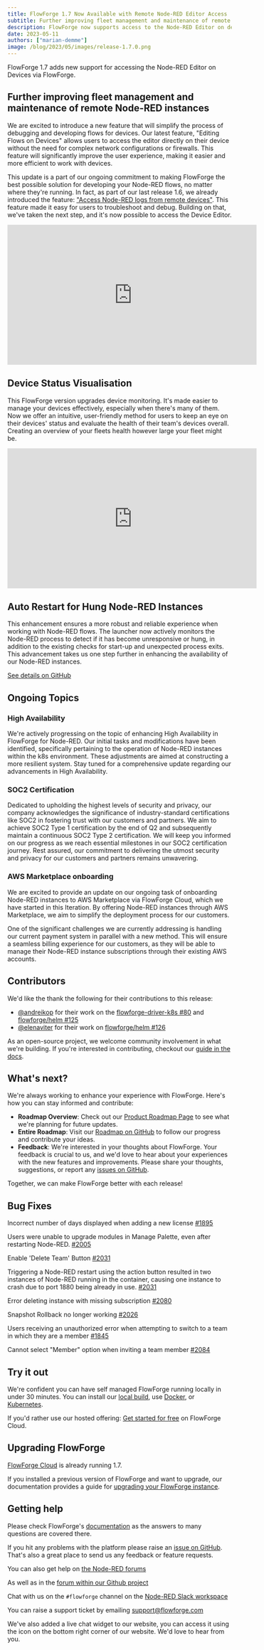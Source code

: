 ```yaml
---
title: FlowForge 1.7 Now Available with Remote Node-RED Editor Access
subtitle: Further improving fleet management and maintenance of remote Node-RED instances
description: FlowForge now supports access to the Node-RED Editor on devices
date: 2023-05-11 
authors: ["marian-demme"]
image: /blog/2023/05/images/release-1.7.0.png
---
```


FlowForge 1.7 adds new support for accessing the Node-RED Editor on Devices via FlowForge.

<!--more-->

## Further improving fleet management and maintenance of remote Node-RED instances

We are excited to introduce a new feature that will simplify the process of debugging and developing flows for devices. Our latest feature, "Editing Flows on Devices" allows users to access the editor directly on their device without the need for complex network configurations or firewalls. This feature will significantly improve the user experience, making it easier and more efficient to work with devices.

This update is a part of our ongoing commitment to making FlowForge the best possible solution for developing your Node-RED flows, no matter where they're running. In fact, as part of our last release 1.6, we already introduced the feature: ["Access Node-RED logs from remote devices"](../../04/flowforge-1-6-released/#access-node-red-logs-from-remote-devices). This feature made it easy for users to troubleshoot and debug. Building on that, we've taken the next step, and it's now possible to access the Device Editor.


<iframe width="560" height="315" src="https://youtu.be/dQw4w9WgXcQ" title="YouTube video player" frameborder="0" allow="accelerometer; autoplay; clipboard-write; encrypted-media; gyroscope; picture-in-picture" allowfullscreen></iframe>

## Device Status Visualisation

This FlowForge version upgrades device monitoring. It's made easier to manage your devices effectively, especially when there's many of them. Now we offer an intuitive, user-friendly method for users to keep an eye on their devices' status and evaluate the health of their team's devices overall. Creating an overview of your fleets health however large your fleet might be.

<iframe width="560" height="315" src="https://youtu.be/dQw4w9WgXcQ" title="YouTube video player" frameborder="0" allow="accelerometer; autoplay; clipboard-write; encrypted-media; gyroscope; picture-in-picture" allowfullscreen></iframe>

## Auto Restart for Hung Node-RED Instances

This enhancement ensures a more robust and reliable experience when working with Node-RED flows. The launcher now actively monitors the Node-RED process to detect if it has become unresponsive or hung, in addition to the existing checks for start-up and unexpected process exits. This advancement takes us one step further in enhancing the availability of our Node-RED instances.

[See details on GitHub](https://github.com/flowforge/flowforge-nr-launcher/issues/110)

## Ongoing Topics

### High Availability

We're actively progressing on the topic of enhancing High Availability in FlowForge for Node-RED. Our initial tasks and modifications have been identified, specifically pertaining to the operation of Node-RED instances within the k8s environment. These adjustments are aimed at constructing a more resilient system. Stay tuned for a comprehensive update regarding our advancements in High Availability.

### SOC2 Certification

Dedicated to upholding the highest levels of security and privacy, our company acknowledges the significance of industry-standard certifications like SOC2 in fostering trust with our customers and partners. We aim to achieve SOC2 Type 1 certification by the end of Q2 and subsequently maintain a continuous SOC2 Type 2 certification. We will keep you informed on our progress as we reach essential milestones in our SOC2 certification journey. Rest assured, our commitment to delivering the utmost security and privacy for our customers and partners remains unwavering.

### AWS Marketplace onboarding

We are excited to provide an update on our ongoing task of onboarding Node-RED instances to AWS Marketplace via FlowForge Cloud, which we have started in this Iteration. By offering Node-RED instances through AWS Marketplace, we aim to simplify the deployment process for our customers.

One of the significant challenges we are currently addressing is handling our current payment system in parallel with a new method. This will ensure a seamless billing experience for our customers, as they will be able to manage their Node-RED instance subscriptions through their existing AWS accounts.

## Contributors
We'd like the thank the following for their contributions to this release:

- [@andreikop](https://github.com/andreikop) for their work on the [flowforge-driver-k8s #80](https://github.com/flowforge/flowforge-driver-k8s/pull/80) and [flowforge/helm #125](https://github.com/flowforge/helm/pull/125)
- [@elenaviter](https://github.com/elenaviter) for their work on [flowforge/helm #126](https://github.com/flowforge/helm/pull/126)

As an open-source project, we welcome community involvement in what we're building. If you're interested in contributing, checkout our [guide in the docs](https://flowforge.com/docs/contribute/).

## What's next?

We're always working to enhance your experience with FlowForge. Here's how you can stay informed and contribute:

- **Roadmap Overview**: Check out our [Product Roadmap Page](https://flowforge.com/product/roadmap/) to see what we're planning for future updates.
- **Entire Roadmap**: Visit our [Roadmap on GitHub](https://github.com/orgs/flowforge/projects/5) to follow our progress and contribute your ideas.
- **Feedback**: We're interested in your thoughts about FlowForge. Your feedback is crucial to us, and we'd love to hear about your experiences with the new features and improvements. Please share your thoughts, suggestions, or report any [issues on GitHub](https://github.com/flowforge/flowforge/issues/new/choose). 

Together, we can make FlowForge better with each release!

## Bug Fixes

Incorrect number of days displayed when adding a new license [#1895](https://github.com/flowforge/flowforge/issues/1895)

Users were unable to upgrade modules in Manage Palette, even after restarting Node-RED. [#2005](https://github.com/flowforge/flowforge/issues/2005)

Enable 'Delete Team' Button [#2031](https://github.com/flowforge/flowforge/issues/2031)

Triggering a Node-RED restart using the action button resulted in two instances of Node-RED running in the container, causing one instance to crash due to port 1880 being already in use. [#2031](https://github.com/flowforge/flowforge/issues/1860)

Error deleting instance with missing subscription [#2080](https://github.com/flowforge/flowforge/issues/2080)

Snapshot Rollback no longer working [#2026](https://github.com/flowforge/flowforge/issues/2026)

Users receiving an unauthorized error when attempting to switch to a team in which they are a member [#1845](https://github.com/flowforge/flowforge/issues/1845)

Cannot select "Member" option when inviting a team member [#2084](https://github.com/flowforge/flowforge/issues/2084)

## Try it out

We're confident you can have self managed FlowForge running locally in under 30 minutes.
You can install our [local build](https://flowforge.com/docs/install/local/), use [Docker](https://flowforge.com/docs/install/docker/), or [Kubernetes](https://flowforge.com/docs/install/kubernetes/).

If you'd rather use our hosted offering: [Get started for free](https://app.flowforge.com/account/create) on FlowForge Cloud.

## Upgrading FlowForge

[FlowForge Cloud](https://app.flowforge.com) is already running 1.7.

If you installed a previous version of FlowForge and want to upgrade, our documentation provides a
guide for [upgrading your FlowForge instance](https://flowforge.com/docs/upgrade/).

## Getting help

Please check FlowForge's [documentation](https://flowforge.com/docs/) as the answers to many questions are covered there.

If you hit any problems with the platform please raise an [issue on GitHub](https://github.com/flowforge/flowforge/issues).
That's also a great place to send us any feedback or feature requests.

You can also get help on [the Node-RED forums](https://discourse.nodered.org/)

As well as in the [forum within our Github project](https://github.com/flowforge/flowforge/discussions)

Chat with us on the `#flowforge` channel on the [Node-RED Slack workspace](https://nodered.org/slack)

You can raise a support ticket by emailing [support@flowforge.com](mailto:support@flowforge.com)

We've also added a live chat widget to our website, you can access it using the icon on the bottom right corner of our website. We'd love to hear from you.
